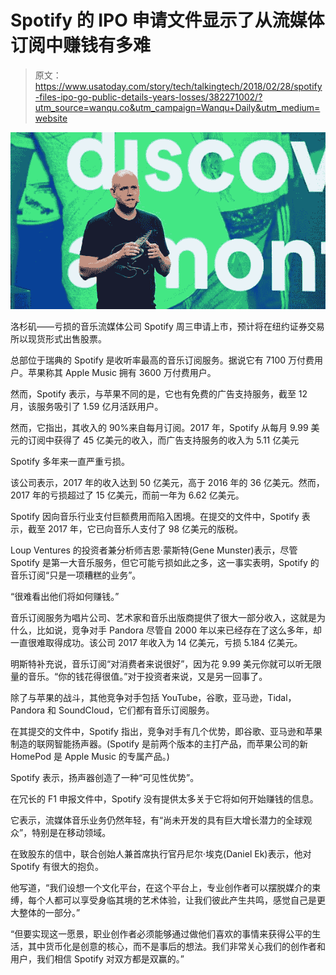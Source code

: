 # Spotify 的 IPO 申请文件显示了从流媒体订阅中赚钱有多难

> 原文：<https://www.usatoday.com/story/tech/talkingtech/2018/02/28/spotify-files-ipo-go-public-details-years-losses/382271002/?utm_source=wanqu.co&utm_campaign=Wanqu+Daily&utm_medium=website>

![Spotify CEO Daniel Ek (above) might be taking his company public in early 2018.](img/743b73a15ed328945dc977dea180010d.png)

洛杉矶——亏损的音乐流媒体公司 Spotify 周三申请上市，预计将在纽约证券交易所以现货形式出售股票。

总部位于瑞典的 Spotify 是收听率最高的音乐订阅服务。据说它有 7100 万付费用户。苹果称其 Apple Music 拥有 3600 万付费用户。

然而，Spotify 表示，与苹果不同的是，它也有免费的广告支持服务，截至 12 月，该服务吸引了 1.59 亿月活跃用户。

然而，它指出，其收入的 90%来自每月订阅。2017 年，Spotify 从每月 9.99 美元的订阅中获得了 45 亿美元的收入，而广告支持服务的收入为 5.11 亿美元

Spotify 多年来一直严重亏损。

该公司表示，2017 年的收入达到 50 亿美元，高于 2016 年的 36 亿美元。然而，2017 年的亏损超过了 15 亿美元，而前一年为 6.62 亿美元。

Spotify 因向音乐行业支付巨额费用而陷入困境。在提交的文件中，Spotify 表示，截至 2017 年，它已向音乐人支付了 98 亿美元的版税。

Loup Ventures 的投资者兼分析师吉恩·蒙斯特(Gene Munster)表示，尽管 Spotify 是第一大音乐服务，但它可能亏损如此之多，这一事实表明，Spotify 的音乐订阅“只是一项糟糕的业务”。

“很难看出他们将如何赚钱。”

音乐订阅服务为唱片公司、艺术家和音乐出版商提供了很大一部分收入，这就是为什么，比如说，竞争对手 Pandora 尽管自 2000 年以来已经存在了这么多年，却一直很难取得成功。该公司 2017 年收入为 14 亿美元，亏损 5.184 亿美元。

明斯特补充说，音乐订阅“对消费者来说很好”，因为花 9.99 美元你就可以听无限量的音乐。“你的钱花得很值。”对于投资者来说，又是另一回事了。

除了与苹果的战斗，其他竞争对手包括 YouTube，谷歌，亚马逊，Tidal，Pandora 和 SoundCloud，它们都有音乐订阅服务。

在其提交的文件中，Spotify 指出，竞争对手有几个优势，即谷歌、亚马逊和苹果制造的联网智能扬声器。(Spotify 是前两个版本的主打产品，而苹果公司的新 HomePod 是 Apple Music 的专属产品。)

Spotify 表示，扬声器创造了一种“可见性优势”。

在冗长的 F1 申报文件中，Spotify 没有提供太多关于它将如何开始赚钱的信息。

它表示，流媒体音乐业务仍然年轻，有“尚未开发的具有巨大增长潜力的全球观众”，特别是在移动领域。

在致股东的信中，联合创始人兼首席执行官丹尼尔·埃克(Daniel Ek)表示，他对 Spotify 有很大的抱负。

他写道，“我们设想一个文化平台，在这个平台上，专业创作者可以摆脱媒介的束缚，每个人都可以享受身临其境的艺术体验，让我们彼此产生共鸣，感觉自己是更大整体的一部分。”

“但要实现这一愿景，职业创作者必须能够通过做他们喜欢的事情来获得公平的生活，其中货币化是创意的核心，而不是事后的想法。我们非常关心我们的创作者和用户，我们相信 Spotify 对双方都是双赢的。”